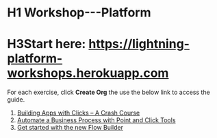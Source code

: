 # H1 Workshop---Platform

# H3Start here:  https://lightning-platform-workshops.herokuapp.com

For each exercise, click **Create Org** the use the below link to access the guide.

1. [Building Apps with Clicks – A Crash Course](https://github.com/bmc-sf/Workshop---Platform/blob/master/1%20-%20Building-Apps-with-Clicks-A-Crash-Course.pdf)
2. [Automate a Business Process with Point and Click Tools](https://github.com/bmc-sf/Workshop---Platform/blob/master/2%20-%20Automate-a-Business-Process-with-Point-and-Click-Tools.pdf)
3. [Get started with the new Flow Builder](https://github.com/bmc-sf/Workshop---Platform/blob/master/3%20-%20Get%20started%20with%20Flow%20Builder.pdf)
